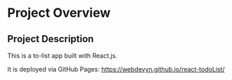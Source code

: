 
# Project Overview

## Project Description

This is a to-list app built with React.js.

It is deployed via GitHub Pages: 
https://webdevyn.github.io/react-todoList/
